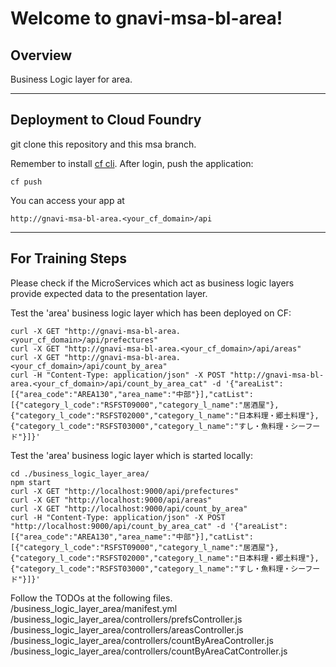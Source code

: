Welcome to gnavi-msa-bl-area!
===================

Overview
-------------

Business Logic layer for area.

-------------
Deployment to Cloud Foundry
-------------
git clone this repository and this msa branch.

Remember to install [cf cli](https://github.com/cloudfoundry/cli/releases).
After login, push the application:
```
cf push
```

You can access your app at 
```
http://gnavi-msa-bl-area.<your_cf_domain>/api
```

-------------
For Training Steps
-------------
Please check if the MicroServices which act as business logic layers provide expected data to the presentation layer.

Test the 'area' business logic layer which has been deployed on CF:
```
curl -X GET "http://gnavi-msa-bl-area.<your_cf_domain>/api/prefectures"
curl -X GET "http://gnavi-msa-bl-area.<your_cf_domain>/api/areas"
curl -X GET "http://gnavi-msa-bl-area.<your_cf_domain>/api/count_by_area"
curl -H "Content-Type: application/json" -X POST "http://gnavi-msa-bl-area.<your_cf_domain>/api/count_by_area_cat" -d '{"areaList":[{"area_code":"AREA130","area_name":"中部"}],"catList":[{"category_l_code":"RSFST09000","category_l_name":"居酒屋"},{"category_l_code":"RSFST02000","category_l_name":"日本料理・郷土料理"},{"category_l_code":"RSFST03000","category_l_name":"すし・魚料理・シーフード"}]}'
```

Test the 'area' business logic layer which is started locally:
```
cd ./business_logic_layer_area/
npm start
curl -X GET "http://localhost:9000/api/prefectures"
curl -X GET "http://localhost:9000/api/areas"
curl -X GET "http://localhost:9000/api/count_by_area"
curl -H "Content-Type: application/json" -X POST "http://localhost:9000/api/count_by_area_cat" -d '{"areaList":[{"area_code":"AREA130","area_name":"中部"}],"catList":[{"category_l_code":"RSFST09000","category_l_name":"居酒屋"},{"category_l_code":"RSFST02000","category_l_name":"日本料理・郷土料理"},{"category_l_code":"RSFST03000","category_l_name":"すし・魚料理・シーフード"}]}'
```

Follow the TODOs at the following files.
/business_logic_layer_area/manifest.yml
/business_logic_layer_area/controllers/prefsController.js
/business_logic_layer_area/controllers/areasController.js
/business_logic_layer_area/controllers/countByAreaController.js
/business_logic_layer_area/controllers/countByAreaCatController.js